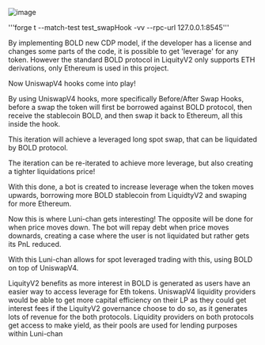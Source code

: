 ![image](https://github.com/user-attachments/assets/cbfd5ba2-0983-45c5-bf02-f4a3a53ee25f)


'''forge t --match-test test_swapHook -vv --rpc-url 127.0.0.1:8545'''

By implementing BOLD new CDP model, if the developer has a license and changes some parts of the code, it is possible to get 'leverage' for any token.
However the standard BOLD protocol in LiquityV2 only supports ETH derivations, only Ethereum is used in this project.

Now UniswapV4 hooks come into play!

By using UniswapV4 hooks, more specifically Before/After Swap Hooks, before a swap the token will first be borrowed against BOLD protocol, then receive the stablecoin BOLD, and then swap it back to Ethereum, all this inside the hook.

This iteration will achieve a leveraged long spot swap, that can be liquidated by BOLD protocol.

The iteration can be re-iterated to achieve more leverage, but also creating a tighter liquidations price!

With this done, a bot is created to increase leverage when the token moves upwards, borrowing more BOLD stablecoin from LiquidtyV2 and swaping for more Ethereum.

Now this is where Luni-chan gets interesting! The opposite will be done for when price moves down. The bot will repay debt when price moves downards, creating a case where the user is not liquidated but rather gets its PnL reduced.

With this Luni-chan allows for spot leveraged trading with this, using BOLD on top of UniswapV4.

LiquityV2 benefits as more interest in BOLD is generated as users have an easier way to access leverage for Eth tokens.
UniswapV4 liquidity providers would be able to get more capital efficiency on their LP as they could get interest fees if the LiquityV2 governance choose to do so, as it generates lots of revenue for the both protocols.
Liquidity providers on both protocols get access to make yield, as their pools are used for lending purposes within Luni-chan
